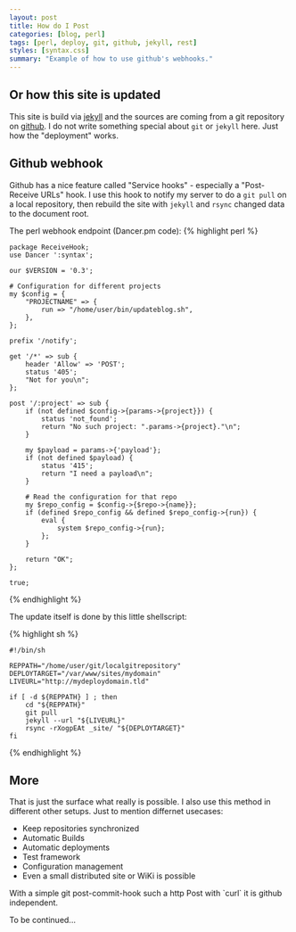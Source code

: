 ```yaml
---
layout: post
title: How do I Post
categories: [blog, perl]
tags: [perl, deploy, git, github, jekyll, rest]
styles: [syntax.css]
summary: "Example of how to use github's webhooks."
---
```


## Or how this site is updated

This site is build via [jekyll](http://jekyllrb.com/)
and the sources are coming from a git repository on
[github](https://github.com). I do
not write something special about `git` or `jekyll` here. Just how the
"deployment" works.

## Github webhook
Github has a nice feature called "Service hooks" - especially a
"Post-Receive URLs" hook. I use this hook to notify my server to
do a `git pull` on a local repository, then rebuild the site with
`jekyll` and `rsync` changed data to the document root.

The perl webhook endpoint (Dancer.pm code):
{% highlight perl %}

    package ReceiveHook;
    use Dancer ':syntax';
    
    our $VERSION = '0.3';
    
    # Configuration for different projects
    my $config = {
        "PROJECTNAME" => {
            run => "/home/user/bin/updateblog.sh",
        },
    };
    
    prefix '/notify';
    
    get '/*' => sub {
        header 'Allow' => 'POST';
        status '405';
        "Not for you\n";
    };
    
    post '/:project' => sub {
        if (not defined $config->{params->{project}}) {
            status 'not_found';
            return "No such project: ".params->{project}."\n";
        }
    
        my $payload = params->{'payload'};
        if (not defined $payload) {
            status '415';
            return "I need a payload\n";
        }
    
        # Read the configuration for that repo
        my $repo_config = $config->{$repo->{name}};
        if (defined $repo_config && defined $repo_config->{run}) {
            eval {
                system $repo_config->{run};
            };
        }
    
        return "OK";
    };
    
    true;
    
{% endhighlight %}

The update itself is done by this little shellscript:

{% highlight sh %}

    #!/bin/sh

    REPPATH="/home/user/git/localgitrepository"
    DEPLOYTARGET="/var/www/sites/mydomain"
    LIVEURL="http://mydeploydomain.tld"

    if [ -d ${REPPATH} ] ; then
        cd "${REPPATH}"
        git pull
        jekyll --url "${LIVEURL}"
        rsync -rXogpEAt _site/ "${DEPLOYTARGET}"
    fi
    
{% endhighlight %}

<aside>
<h2>More</h2>
<p>
That is just the surface what really is possible. I also use this method in
different other setups. Just to mention differnet usecases:
</p>
<ul>
<li>Keep repositories synchronized</li>
<li>Automatic Builds</li>
<li>Automatic deployments</li>
<li>Test framework</li>
<li>Configuration management</li>
<li>Even a small distributed site or WiKi is possible</li>
</ul>
<p>
With a simple git post-commit-hook such a http Post with `curl` it is
github independent.</p>
</aside>

To be continued...
